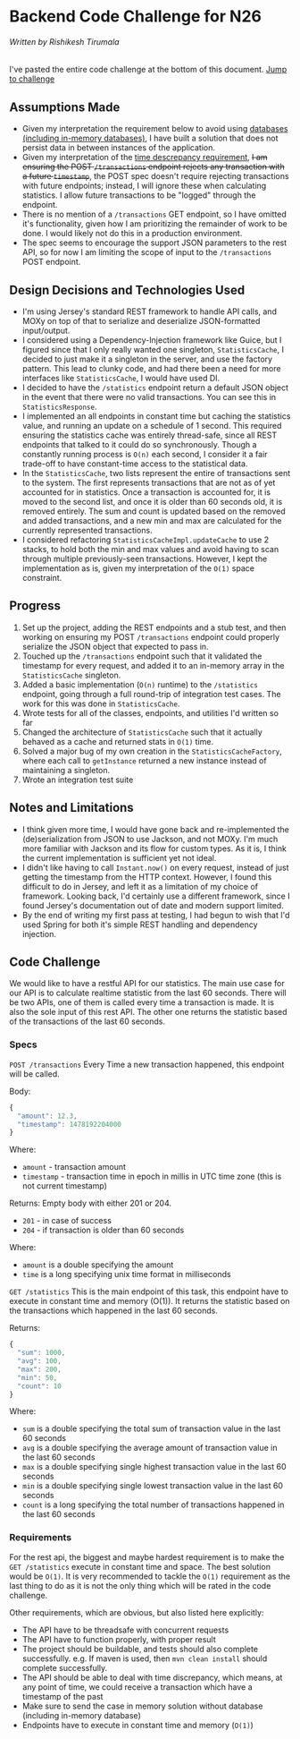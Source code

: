# Backend Code Challenge for N26
###### Written by Rishikesh Tirumala

I've pasted the entire code challenge at the bottom of this document. [Jump to challenge](#challenge)

## Assumptions Made
* Given my interpretation the requirement below to avoid using [databases (including in-memory databases)](#database), I have built a solution that does not persist data in between instances of the application. 
* Given my interpretation of the [time descrepancy requirement](#time), ~~I am ensuring the POST `/transactions` endpoint rejects any transaction with a future `timestamp`~~, the POST spec doesn't require rejecting transactions with future endpoints; instead, I will ignore these when calculating statistics. I allow future transactions to be "logged" through the endpoint.
* There is no mention of a `/transactions` GET endpoint, so I have omitted it's functionality, given how I am prioritizing the remainder of work to be done. I would likely not do this in a production environment.
* The spec seems to encourage the support JSON parameters to the rest API, so for now I am limiting the scope of input to the `/transactions` POST endpoint.

## Design Decisions and Technologies Used
* I'm using Jersey's standard REST framework to handle API calls, and MOXy on top of that to serialize and deserialize JSON-formatted input/output.
* I considered using a Dependency-Injection framework like Guice, but I figured since that I only really wanted one singleton, `StatisticsCache`, I decided to just make it a singleton in the server, and use the factory pattern. This lead to clunky code, and had there been a need for more interfaces like `StatisticsCache`, I would have used DI.  
* I decided to have the `/statistics` endpoint return a default JSON object in the event that there were no valid transactions. You can see this in `StatisticsResponse`. 
* I implemented an all endpoints in constant time but caching the statistics value, and running an update on a schedule of 1 second. This required ensuring the statistics cache was entirely thread-safe, since all REST endpoints that talked to it could do so synchronously. Though a constantly running process is `O(n)` each second, I consider it a fair trade-off to have constant-time access to the statistical data. 
* In the `StatisticsCache`, two lists represent the entire of transactions sent to the system. The first represents transactions that are not as of yet accounted for in statistics. Once a transaction is accounted for, it is moved to the second list, and once it is older than 60 seconds old, it is removed entirely. The sum and count is updated based on the removed and added transactions, and a new min and max are calculated for the currently represented transactions.
* I considered refactoring `StatisticsCacheImpl.updateCache` to use 2 stacks, to hold both the min and max values and avoid having to scan through multiple previously-seen transactions. However, I kept the implementation as is, given my interpretation of the `O(1)` space constraint.    

## Progress
1. Set up the project, adding the REST endpoints and a stub test, and then working on ensuring my POST `/transactions` endpoint could properly serialize the JSON object that expected to pass in. 
2. Touched up the `/transactions` endpoint such that it validated the timestamp for every request, and added it to an in-memory array in the `StatisticsCache` singleton.
3. Added a basic implementation (`O(n)` runtime) to the `/statistics` endpoint, going through a full round-trip of integration test cases. The work for this was done in `StatisticsCache`. 
4. Wrote tests for all of the classes, endpoints, and utilities I'd written so far
5. Changed the architecture of `StatisticsCache` such that it actually behaved as a cache and returned stats in `O(1)` time. 
6. Solved a major bug of my own creation in the `StatisticsCacheFactory`, where each call to `getInstance` returned a new instance instead of maintaining a singleton.
7. Wrote an integration test suite

## Notes and Limitations 
* I think given more time, I would have gone back and re-implemented the (de)serialization from JSON to use Jackson, and not MOXy. I'm much more familiar with Jackson and its flow for custom types. As it is, I think the current implementation is sufficient yet not ideal.
* I didn't like having to call `Instant.now()` on every request, instead of just getting the timestamp from the HTTP context. However, I found this difficult to do in Jersey, and left it as a limitation of my choice of framework. Looking back, I'd certainly use a different framework, since I found Jersey's documentation out of date and modern support limited. 
* By the end of writing my first pass at testing, I had begun to wish that I'd used Spring for both it's simple REST handling and dependency injection.


## <a name="challenge"></a>Code Challenge
We would like to have a restful API for our statistics. The main use case for our API is to calculate realtime statistic from the last 60 seconds. There will be two APIs, one of them is called every time a transaction is made. It is also the sole input of this rest API. The other one returns the statistic based of the transactions of the last 60 seconds.

### Specs
`POST /transactions`
Every Time a new transaction happened, this endpoint will be called.

Body:
```javascript
{
  "amount": 12.3,
  "timestamp": 1478192204000
}
```
Where:
* `amount` - transaction amount
* `timestamp` - transaction time in epoch in millis in UTC time zone (this is not current timestamp)

Returns: Empty body with either 201 or 204.
* `201` - in case of success
* `204` - if transaction is older than 60 seconds

Where:
* `amount` is a double specifying the amount
* `time` is a long specifying unix time format in milliseconds

`GET /statistics`
This is the main endpoint of this task, this endpoint have to execute in constant time and memory (O(1)). It returns the statistic based on the transactions which happened in the last 60 seconds.

Returns:
```javascript
{
  "sum": 1000,
  "avg": 100,
  "max": 200,
  "min": 50,
  "count": 10
}
```
Where:
* `sum` is a double specifying the total sum of transaction value in the last 60 seconds 
* `avg` is a double specifying the average amount of transaction value in the last 60 seconds
* `max` is a double specifying single highest transaction value in the last 60 seconds
* `min` is a double specifying single lowest transaction value in the last 60 seconds
* `count` is a long specifying the total number of transactions happened in the last 60 seconds

### Requirements
For the rest api, the biggest and maybe hardest requirement is to make the `GET /statistics` execute in constant time and space. The best solution would be `O(1)`. It is very recommended to tackle the `O(1)` requirement as the last thing to do as it is not the only thing which will be rated in the code challenge.

Other requirements, which are obvious, but also listed here explicitly:
* The API have to be threadsafe with concurrent requests
* The API have to function properly, with proper result
* The project should be buildable, and tests should also complete successfully. e.g. If maven is used, then `mvn clean install` should complete successfully.
* <a name="time"></a>The API should be able to deal with time discrepancy, which means, at any point of time, we could receive a transaction which have a timestamp of the past
* <a name="database"></a>Make sure to send the case in memory solution without database (including in-memory database)
* Endpoints have to execute in constant time and memory (`O(1)`)